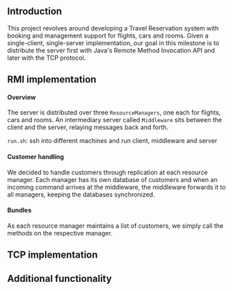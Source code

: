## Introduction
This project revolves around developing a Travel Reservation system with booking and management support for flights, cars and rooms. Given a single-client, single-server implementation, our goal in this milestone is to distribute the server first with Java's Remote Method Invocation API and later with the TCP protocol.

## RMI implementation
#### Overview
The server is distributed over three `ResourceManagers`, one each for flights, cars and rooms. An intermediary server called `Middleware` sits between the client and the server, relaying messages back and forth.

`run.sh`: ssh into different machines and run client, middleware and server

#### Customer handling
We decided to handle customers through replication at each resource manager. Each manager has its own database of customers and when an incoming command arrives at the middleware, the middleware forwards it to all managers, keeping the databases synchronized.

#### Bundles
As each resource manager maintains a list of customers, we simply call the methods on the respective manager.

## TCP implementation

## Additional functionality
